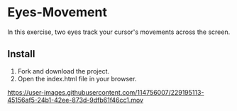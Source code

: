 # Eyes-Movement
In this exercise, two eyes track your cursor's movements across the screen.

## Install
1. Fork and download the project.
2. Open the index.html file in your browser.

https://user-images.githubusercontent.com/114756007/229195113-45156af5-24b1-42ee-873d-9dfb61f46cc1.mov

